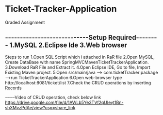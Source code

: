 # Ticket-Tracker-Application
Graded Assignment

----------------------------Setup Required--------
1.MySQL
2.Eclipse Ide
3.Web browser
--------------------------------------------------
Steps to run
1.Open SQL Script which i attached in RaR file
2.Open MySQL, Create DataBase with name SpringMVCMavenTicketTrackerApplication.
3.Download RaR File and Extract it.
4.Open Eclipse IDE, Go to file, Import Existing Maven project.
5.Open src/main/java  -->  com.ticketTracker package -->run TicketTrackerApplication
6.Open web-browser type http://localhost:8081/ticket/list
7.Check the CRUD operations by inserting Records

-----Video of CRUD operation, check below link
https://drive.google.com/file/d/1AWLb5Ye3TVf2qUIeyt1Bn-shXMvzPdAe/view?usp=share_link
